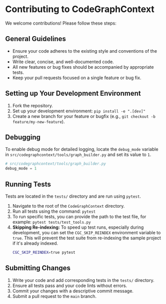 # Contributing to CodeGraphContext

We welcome contributions! Please follow these steps:

## General Guidelines

*   Ensure your code adheres to the existing style and conventions of the project.
*   Write clear, concise, and well-documented code.
*   All new features or bug fixes should be accompanied by appropriate tests.
*   Keep your pull requests focused on a single feature or bug fix.

## Setting up Your Development Environment

1.  Fork the repository.
2.  Set up your development environment: `pip install -e ".[dev]"`
3.  Create a new branch for your feature or bugfix (e.g., `git checkout -b feature/my-new-feature`).

## Debugging

To enable debug mode for detailed logging, locate the `debug_mode` variable in `src/codegraphcontext/tools/graph_builder.py` and set its value to `1`.

```python
# src/codegraphcontext/tools/graph_builder.py
debug_mode = 1
```

## Running Tests

Tests are located in the `tests/` directory and are run using `pytest`.

1.  Navigate to the root of the `CodeGraphContext` directory.
2.  Run all tests using the command: `pytest`
3.  To run specific tests, you can provide the path to the test file, for example: `pytest tests/test_tools.py`
4.  **Skipping Re-indexing:** To speed up test runs, especially during development, you can set the `CGC_SKIP_REINDEX` environment variable to `true`. This will prevent the test suite from re-indexing the sample project if it's already indexed.
    ```bash
    CGC_SKIP_REINDEX=true pytest
    ```

## Submitting Changes

1.  Write your code and add corresponding tests in the `tests/` directory.
2.  Ensure all tests pass and your code lints without errors.
3.  Commit your changes with a descriptive commit message.
4.  Submit a pull request to the `main` branch.


<!-- "Failed to check job status: 'JobManager' object has no attribute 'JobStatus'" -->
